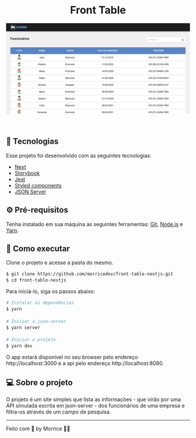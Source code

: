 <h1 align="center">Front Table</h1>

<p align="center">
    <img alt="Front Table" src=".github/cover.png" />
</p>

<br>

## 🧪 Tecnologias

Esse projeto foi desenvolvido com as seguintes tecnologias:

- [Next](https://nextjs.org/)
- [Storybook](https://storybook.js.org/)
- [Jest](https://jestjs.io/)
- [Styled components](https://styled-components.com/)
- [JSON Server](https://github.com/typicode/json-server)

## ⚙️ Pré-requisitos
Tenha instalado em sua máquina as seguintes ferramentas:
[Git](https://git-scm.com), [Node.js](https://nodejs.org/en/) e [Yarn](https://yarnpkg.com/).

## 🚀 Como executar

Clone o projeto e acesse a pasta do mesmo.

```bash
$ git clone https://github.com/morricedev/front-table-nextjs.git
$ cd front-table-nextjs
```

Para iniciá-lo, siga os passos abaixo:

```bash
# Instalar as dependências
$ yarn

# Iniciar o json-server
$ yarn server

# Iniciar o projeto
$ yarn dev
```

O app estará disponível no seu browser pelo endereço http://localhost:3000 e a api pelo endereço http://localhost:8080.

## 💻 Sobre o projeto

O projeto é um site simples que lista as informações - que virão por uma API simulada escrita em json-server - dos funcionários de uma empresa e filtra-os através de um campo de pesquisa.

---

Feito com 💜 by Morrice 👋🏻
